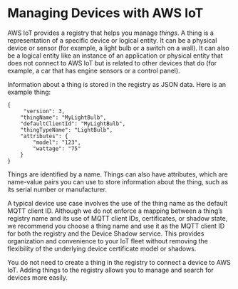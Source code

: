 # Managing Devices with AWS IoT<a name="iot-thing-management"></a>

AWS IoT provides a registry that helps you manage *things*\. A thing is a representation of a specific device or logical entity\. It can be a physical device or sensor \(for example, a light bulb or a switch on a wall\)\. It can also be a logical entity like an instance of an application or physical entity that does not connect to AWS IoT but is related to other devices that do \(for example, a car that has engine sensors or a control panel\)\.

 Information about a thing is stored in the registry as JSON data\. Here is an example thing:

```
{
     "version": 3,
    "thingName": "MyLightBulb",
    "defaultClientId": "MyLightBulb",
    "thingTypeName": "LightBulb",
    "attributes": {
        "model": "123",
        "wattage": "75"
    }
}
```

Things are identified by a name\. Things can also have attributes, which are name\-value pairs you can use to store information about the thing, such as its serial number or manufacturer\. 

A typical device use case involves the use of the thing name as the default MQTT client ID\. Although we do not enforce a mapping between a thing’s registry name and its use of MQTT client IDs, certificates, or shadow state, we recommend you choose a thing name and use it as the MQTT client ID for both the registry and the Device Shadow service\. This provides organization and convenience to your IoT fleet without removing the flexibility of the underlying device certificate model or shadows\.

You do not need to create a thing in the registry to connect a device to AWS IoT\. Adding things to the registry allows you to manage and search for devices more easily\.